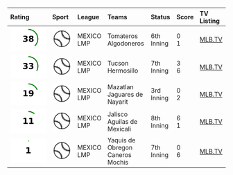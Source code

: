| Rating                                                                                                                                 | Sport                                                                                                            | League        | Teams                               | Status     | Score   | TV Listing                                  |
|:---------------------------------------------------------------------------------------------------------------------------------------|:-----------------------------------------------------------------------------------------------------------------|:--------------|:------------------------------------|:-----------|:--------|:--------------------------------------------|
| <img src="https://raw.githubusercontent.com/BlakeDuncan25/Donut-SVG-Ratings/bac4e4a278175106499642192132b1786a9aec38/38.svg" alt="38"> | <img src="https://raw.githubusercontent.com/BlakeDuncan25/Donut-SVG-Ratings/master/baseball.png" alt="Baseball"> | MEXICO<br>LMP | Tomateros<br>Algodoneros            | 6th Inning | 0<br>1  | <a href="https://www.mlb.com/tv">MLB.TV</a> |
| <img src="https://raw.githubusercontent.com/BlakeDuncan25/Donut-SVG-Ratings/bac4e4a278175106499642192132b1786a9aec38/33.svg" alt="33"> | <img src="https://raw.githubusercontent.com/BlakeDuncan25/Donut-SVG-Ratings/master/baseball.png" alt="Baseball"> | MEXICO<br>LMP | Tucson<br>Hermosillo                | 7th Inning | 3<br>6  | <a href="https://www.mlb.com/tv">MLB.TV</a> |
| <img src="https://raw.githubusercontent.com/BlakeDuncan25/Donut-SVG-Ratings/bac4e4a278175106499642192132b1786a9aec38/19.svg" alt="19"> | <img src="https://raw.githubusercontent.com/BlakeDuncan25/Donut-SVG-Ratings/master/baseball.png" alt="Baseball"> | MEXICO<br>LMP | Mazatlan<br>Jaguares de Nayarit     | 3rd Inning | 0<br>2  | <a href="https://www.mlb.com/tv">MLB.TV</a> |
| <img src="https://raw.githubusercontent.com/BlakeDuncan25/Donut-SVG-Ratings/bac4e4a278175106499642192132b1786a9aec38/11.svg" alt="11"> | <img src="https://raw.githubusercontent.com/BlakeDuncan25/Donut-SVG-Ratings/master/baseball.png" alt="Baseball"> | MEXICO<br>LMP | Jalisco<br>Aguilas de Mexicali      | 8th Inning | 6<br>1  | <a href="https://www.mlb.com/tv">MLB.TV</a> |
| <img src="https://raw.githubusercontent.com/BlakeDuncan25/Donut-SVG-Ratings/bac4e4a278175106499642192132b1786a9aec38/1.svg" alt="1">   | <img src="https://raw.githubusercontent.com/BlakeDuncan25/Donut-SVG-Ratings/master/baseball.png" alt="Baseball"> | MEXICO<br>LMP | Yaquis de Obregon<br>Caneros Mochis | 7th Inning | 0<br>6  | <a href="https://www.mlb.com/tv">MLB.TV</a> |